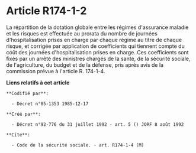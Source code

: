 # Article R174-1-2

La répartition de la dotation globale entre les régimes d'assurance maladie et les risques est effectuée au prorata du nombre
de journées d'hospitalisation prises en charge par chaque régime au titre de chaque risque, et corrigée par application de
coefficients qui tiennent compte du coût des journées d'hospitalisation prises en charge. Ces coefficients sont fixés par un
arrêté des ministres chargés de la santé, de la sécurité sociale, de l'agriculture, du budget et de la défense, pris après
avis de la commission prévue à l'article R. 174-1-4.

**Liens relatifs à cet article**

	**Codifié par**:

	  - Décret n°85-1353 1985-12-17

	**Créé par**:

	  - Décret n°92-776 du 31 juillet 1992 - art. 5 () JORF 8 août 1992

	**Cite**:

	  - Code de la sécurité sociale. - art. R174-1-4 (M)
